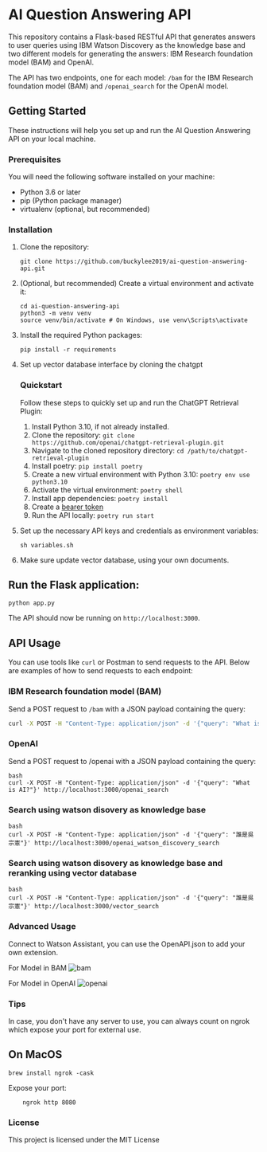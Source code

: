 # AI Question Answering API

This repository contains a Flask-based RESTful API that generates answers to user queries using IBM Watson Discovery as the knowledge base and two different models for generating the answers: IBM Research foundation model (BAM) and OpenAI.

The API has two endpoints, one for each model: `/bam` for the IBM Research foundation model (BAM) and `/openai_search` for the OpenAI model.

## Getting Started

These instructions will help you set up and run the AI Question Answering API on your local machine.

### Prerequisites

You will need the following software installed on your machine:

- Python 3.6 or later
- pip (Python package manager)
- virtualenv (optional, but recommended)

### Installation

1. Clone the repository:

    ```git clone https://github.com/buckylee2019/ai-question-answering-api.git```


1. (Optional, but recommended) Create a virtual environment and activate it:

    ```
    cd ai-question-answering-api
    python3 -m venv venv
    source venv/bin/activate # On Windows, use venv\Scripts\activate
    ```

3. Install the required Python packages:

    ```pip install -r requirements```

4. Set up vector database interface by cloning the chatgpt 

    ### Quickstart

    Follow these steps to quickly set up and run the ChatGPT Retrieval Plugin:

    1. Install Python 3.10, if not already installed.
    2. Clone the repository: `git clone https://github.com/openai/chatgpt-retrieval-plugin.git`
    3. Navigate to the cloned repository directory: `cd /path/to/chatgpt-retrieval-plugin`
    4. Install poetry: `pip install poetry`
    5. Create a new virtual environment with Python 3.10: `poetry env use python3.10`
    6. Activate the virtual environment: `poetry shell`
    7. Install app dependencies: `poetry install`
    8. Create a [bearer token](#general-environment-variables)
    9. Run the API locally: `poetry run start`

5. Set up the necessary API keys and credentials as environment variables:

    ```
   sh variables.sh
    ```

6. Make sure update vector database, using your own documents.

## Run the Flask application:
```python app.py```


The API should now be running on `http://localhost:3000`.

## API Usage

You can use tools like `curl` or Postman to send requests to the API. Below are examples of how to send requests to each endpoint:

### IBM Research foundation model (BAM)

Send a POST request to `/bam` with a JSON payload containing the query:

```bash
curl -X POST -H "Content-Type: application/json" -d '{"query": "What is AI?"}' http://localhost:3000/bam
```
### OpenAI

Send a POST request to /openai with a JSON payload containing the query:

```
bash
curl -X POST -H "Content-Type: application/json" -d '{"query": "What is AI?"}' http://localhost:3000/openai_search 
```

### Search using watson disovery as knowledge base

```
bash
curl -X POST -H "Content-Type: application/json" -d '{"query": "誰是吳宗憲"}' http://localhost:3000/openai_watson_discovery_search

```
### Search using watson disovery as knowledge base and reranking using vector database
```
bash
curl -X POST -H "Content-Type: application/json" -d '{"query": "誰是吳宗憲"}' http://localhost:3000/vector_search
```
### Advanced Usage

Connect to Watson Assistant, you can use the OpenAPI.json to add your own extension.

For Model in BAM 
![bam](https://github.com/buckylee2019/answerfromKB/blob/main/screenshot/bloom.png)

For Model in OpenAI
![openai](https://github.com/buckylee2019/answerfromKB/blob/main/screenshot/chatgpt.png)


### Tips 

In case, you don't have any server to use, you can always count on ngrok which expose your port for external use.

## On MacOS
```
brew install ngrok -cask 
```

Expose your port:

``` 
    ngrok http 8080
```
### License

This project is licensed under the MIT License
